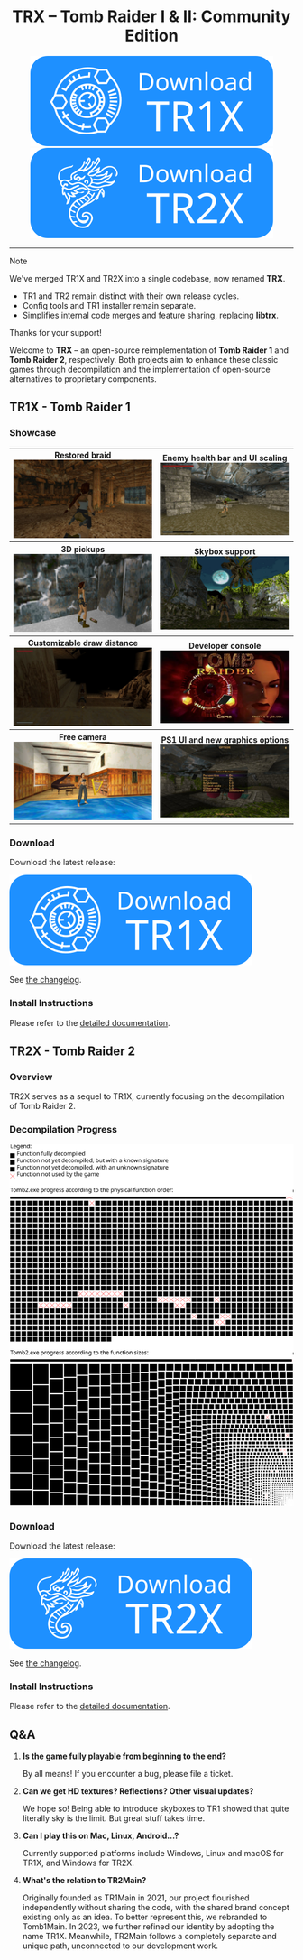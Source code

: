 <div align="center">
<h1>TRX – Tomb Raider I & II: Community Edition</h1>

<a href="https://github.com/rr-/TRX/releases?q=tr1x+prerelease%3Afalse&expanded=true">
    <img src="data/download_tr1x.svg"/>
</a>
<a href="https://github.com/rr-/TRX/releases?q=tr2x+prerelease%3Afalse&expanded=true">
    <img src="data/download_tr2x.svg"/>
</a>
</div>

<hr/>

> [!NOTE]
>
> We've merged TR1X and TR2X into a single codebase, now renamed **TRX**.
>
> - TR1 and TR2 remain distinct with their own release cycles.
> - Config tools and TR1 installer remain separate.
> - Simplifies internal code merges and feature sharing, replacing **libtrx**.
>
> Thanks for your support!


Welcome to **TRX** – an open-source reimplementation of **Tomb Raider 1** and **Tomb Raider 2**, respectively. Both projects aim to enhance these classic games through decompilation and the implementation of open-source alternatives to proprietary components.

## TR1X - Tomb Raider 1
### Showcase
<table>
    <tr>
        <th>
            Restored braid
            <img src="docs/tr1/showcase/braid.jpg"/>
        </th>
        <th>
            Enemy health bar and UI scaling
            <img src="docs/tr1/showcase/enemy_health_bar_and_scaling.jpg"/>
        </th>
    </tr>
    <tr>
        <th>
            3D pickups
            <img src="docs/tr1/showcase/3d_pickups.jpg"/>
        </th>
        <th>
            Skybox support
            <img src="docs/tr1/showcase/skybox.jpg"/>
        </th>
    </tr>
    <tr>
        <th>
            Customizable draw distance
            <img src="docs/tr1/showcase/draw_distance.webp"/>
        </th>
        <th>
            Developer console
            <img src="docs/tr1/showcase/console.webp"/>
        </th>
    </tr>
    <tr>
        <th>
            Free camera
            <img src="docs/tr1/showcase/free_camera.jpg"/>
        </th>
        <th>
            PS1 UI and new graphics options
            <img src="docs/tr1/showcase/ps1_ui_and_gfx.jpg"/>
        </th>
    </tr>
</table>

### Download
Download the latest release:

<a href="https://github.com/rr-/TRX/releases?q=tr1x+prerelease%3Afalse&expanded=true">
    <img src="data/download_tr1x.svg"/>
</a>

See [the changelog](docs/tr1/CHANGELOG.md).

### Install Instructions
Please refer to the [detailed documentation](docs/tr1/).

## TR2X - Tomb Raider 2

### Overview
TR2X serves as a sequel to TR1X, currently focusing on the decompilation of Tomb Raider 2.

### Decompilation Progress
![Decompilation Progress](docs/tr2/progress.svg)

### Download
Download the latest release:

<a href="https://github.com/rr-/TRX/releases?q=tr2x+prerelease%3Afalse&expanded=true">
    <img src="data/download_tr2x.svg"/>
</a>

See [the changelog](docs/tr2/CHANGELOG.md).

### Install Instructions
Please refer to the [detailed documentation](docs/tr2/).


## Q&A

1. **Is the game fully playable from beginning to the end?**

    By all means! If you encounter a bug, please file a ticket.

2. **Can we get HD textures? Reflections? Other visual updates?**

    We hope so! Being able to introduce skyboxes to TR1 showed that quite
    literally sky is the limit. But great stuff takes time.

4. **Can I play this on Mac, Linux, Android...?**

    Currently supported platforms include Windows, Linux and macOS for TR1X,
    and Windows for TR2X.

5. **What's the relation to TR2Main?**

    Originally founded as TR1Main in 2021, our project flourished independently
    without sharing the code, with the shared brand concept existing only as an
    idea. To better represent this, we rebranded to Tomb1Main. In 2023, we
    further refined our identity by adopting the name TR1X. Meanwhile, TR2Main
    follows a completely separate and unique path, unconnected to our
    development work.
